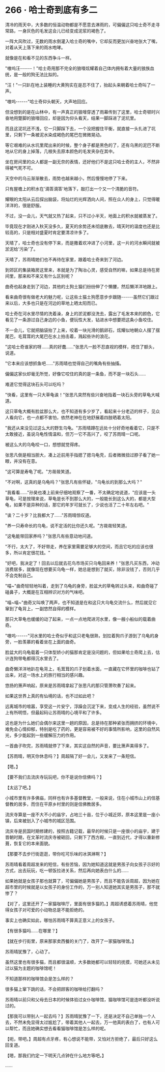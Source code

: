 <link rel="stylesheet" href="../../styles/text.css" />
<h1>266 · 哈士奇到底有多二</h1>

清冷的雨天中，大多数的恒温动物都是不愿意去淋雨的，可偏偏这只哈士奇不走寻常路，一身灰色的毛发这会儿已经变成泥浆的褐色了。

一阵大风吹过，无数的雨水倒灌入哈士奇的嘴中，它却反而更加兴奋地张大了嘴，对着从天上落下来的雨水咆哮。

就像是在和看不见的东西争斗一样。

"嗷呜汪------！"哈士奇用那不完全的狼嚎炫耀着自己体内拥有着大量的狼族血统，是一般的狗无法比拟的。

"汪！"一只趴在地上装睡的大黄狗实在是忍不住了，抬起头来朝着哈士奇叫了一声。

"嗷呜------"哈士奇仰头朝天，大声地回应。

但没想到的是在山林中，有一声真正的狼嚎穿透了雨幕传到了这里，哈士奇顿时兴奋地用蹩脚的狼嚎回应，却是因为仰头看天，结果一脚踩进了泥坑里。

而且这泥坑还不浅，它一只脚踩下去，一个没把握住平衡，就直接一头扎进了坑里，只剩下一条被泥水染成褐色的尾巴在微微晃动。

等它艰难的从水坑里爬出来的时候，整个身子都是黑色的了，还有乌黑的泥巴不断地从它的身上掉落，几根失去原本颜色的毛发夹杂在其中。

坐在房间里的众人都是一副无奈的表情，还好他们不是这只哈士奇的主人，不然非得被气死不可。

天空中的乌云渐渐散去，雨势也越来越小，然后慢慢地停了下来。

只有屋檐上的积水在'滴答滴答'地落下，敲打出一个又一个清脆的音符。

耀眼的太阳从云后探出脑袋，将灿烂的光辉洒向人间，照在众人的身上，只觉得暖洋洋的，很是舒服。

不过，没一会儿，天气就又热了起来，只不过小半天，地面上的积水就被蒸发了。

毕竟现在才刚进入秋天没多久，夏天的余势还未彻底散去，晴天时的温度也还是比较高的，只是相对盛夏时肯定要清凉许多了。

天晴了，哈士奇也没有停下来，而是撒着欢冲进了小河里，这一片的河水瞬间就被淤泥给'污染'了。

天晴了，苏雨晴她们也不再待在家里，跟着哈士奇来到了河边。

到郊区的集装箱房这里来，本就是为了陶冶心灵，感受自然的嘛，如果总是待在房间里，那来和不来又有什么区别呢？

曲奇也起身走到了河边，其他的土狗土猫们纷纷伸了个懒腰，然后懒洋洋地跟上。

看来曲奇很有做老大的魅力呢，让这些土猫土狗愿意步步跟随------虽然它们跟过来以后，大多也只是在河边的草地上晒太阳而已。

哈士奇在河水里尽情的洗着澡，身上的淤泥都没洗去，露出了毛发本来的颜色，它看见了一条游过自己身边的小鱼，便玩性大发，钻进水中想要把这条小鱼咬住。

不一会儿，它就把脑袋抬了上来，咬着一块光滑的鹅卵石，炫耀似地朝众人摆了摆尾巴，毛茸茸的大尾巴在水上拍击着，溅起些许的浪花。

"这哈士奇谁家的呀......真的好蠢......"张思凡一脸不忍直视的模样，捂住了额头，说道。

"它本来应该想抓鱼吧......"苏雨晴也觉得自己的嘴角有些抽搐。

偏偏这家伙却毫无所觉，好像它咬住的真的是一条鱼，而不是一块石头......

难道它觉得这块石头可以吃吗？

"快看，这里有一只大草龟诶！"张思凡突然有些兴奋地指着一块石头旁的草龟大喊道。

这只草龟大概有脸盆那么大，也不知道有多少岁了，看起来十分老迈的样子，见众人看向它，也一点都不害怕，依然老神在在地舒展着四肢晒着太阳。

"我还从来没见过这么大的野生乌龟。"苏雨晴蹲在远处十分好奇地看着它，只是不太敢接近，虽说乌龟性情温和，但万一它不高兴了，咬了苏雨晴一口呢。

被这么大的乌龟咬一口，想想就觉得疼。

张思凡倒是相当胆大，凑上近前用手指摁了摁乌龟壳，后者微微扭过脖子看了她一眼，并没有在意。

"这可算是寿龟了呢。"方莜莜笑道。

"不对啊，这真的是乌龟吗？"张思凡有些怀疑，"乌龟长的到那么大吗？"

"我看看......"孙昊也凑上前来仔细地观察了一番，不太确定地说道，"应该是一头草龟，可是按理来说，草龟是长不到那么大的，一般能长到这么大的，都是大型龟，如果不是异种的话，那它的年岁可就长了，少说也活了二十年左右吧。"

"诶？二十岁？比我都大了......"苏雨晴惊叹道。

"养一只寿命长的乌龟，说不定活的比你还久呢。"方莜莜轻笑道。

"这龟能带回家养吗？"张思凡有些意动地问道。

"不行，太大了，不好带走，养在家里需要足够大的空间，而且它吃的应该也很多，所以肯定很花钱。"

"好吧，我决定了！回去以后就去花鸟市场买只乌龟回来养！"张思凡买东西，冲动消费居多，就像现在想要买乌龟一样，她总是想到了就买，除非没钱了，否则几乎不会克制自己。

"喵\~"曲奇轻轻地叫着，走到了乌龟的身旁，脸盆大的草龟转过头来，和曲奇碰了碰鼻子，大概是在互相辨识对方的气味吧。

"喵\~喵\~"曲奇又叫唤了两声，也不知道是在和这只大乌龟交流什么，然后就见它窜到了龟背上，一副悠然自得的模样。

那只大草龟也缓缓的动了起来，一点一点地爬进河水里，像一艘小船似的载着曲奇。

"嗷呜------"河水里的哈士奇似乎和这只老龟很熟，划拉着狗爪子游到了乌龟的身旁，一脸羡慕的看着坐在上面的曲奇。

脸盆大的乌龟载着一只体型娇小的猫那肯定是没问题的，但如果哈士奇爬上去，估计连狗带龟都得沉水里去了。

曲奇懒洋洋地趴在龟背上，毛茸茸的爪子划着水面，一直藏在它怀里的咖啡也钻了出来，对这一场水上的旅行相当的感兴趣。

悠扬的箫声响起，原来是苏雨晴拿起了张思凡的那只管萧吹奏了起来。

如果这世界上真的有仙境的话，也不过如此吧？

远离城市的喧嚣，享受这一片安宁，浮躁会沉淀下来，变成人生的经验，虽然说不上有所明悟，但最起码让苏雨晴的心境平和了许多。

这也是为什么她们会偶尔来这里一趟的原因，总是待在那种紧张而拥挤的环境中，难免会心情抑郁，特别是吃了药的，更是容易被不好的事情所影响，这里的自然风光，多少能起到一些缓解压力的作用。

一首曲子吹完，苏雨晴就停了下来，其实这自然的声音，要比箫声美得多了。

【苏雨晴，明天你休息吗？】周超隔了好一会儿，又发来了一条短信。

【嗯。】

【要不我们去流庆寺玩玩吧，你不是说你信佛吗？】

【太远了吧。】

小城市里有许多佛庙，同样也有许多基督教堂，一般来说，住在小城市山上的信基督教的居多，而住在平原乡村里的则是信佛教居多。

流庆寺算是一座不大不小的庙宇，占地三十亩，位于小城近郊，原本这里是一座小镇，后来被划入了小城市的城区范围。

流庆寺是民国时期修建的，按照古籍记载，最早的时候只是一座很小的庙宇，建于晋朝时期，在文革时流庆寺被砸回，只剩下了西方殿，一直到近代，才得以重新修葺，恢复它的本来面貌。

【那要不去步行街逛逛，带你吃可乐味的冰淇淋啊？】

苏雨晴看着周超发来的短信，有些苦恼，因为她知道这就是男孩子向女孩子示好的方式，出去玩玩，吃一顿饭拉进关系，然后再向她表白什么的......

如果她就是女孩子那也就算了，可偏偏她是男孩子，而且不能告诉周超，因为她在超市里的时候就是以女孩子的身份工作的，万一别人知道她其实是男孩子，那不就惨了？

【对了，这里还开了一家猫咖啡厅，里面有很多猫的。】周超诱惑着苏雨晴，他觉得女孩子对可爱的小动物总是不能拒绝的。

事实上也确实如此，哪怕苏雨晴不算真正意义上的女孩子。

【有很多猫吗......在哪里？】

【就在步行街里，原来那家卖西餐的关门了，改开了一家猫咖啡馆。】

苏雨晴犹豫了，心动了。

虽然这里也有很多猫，而且都很温顺，大多数她都可以轻轻的抚摸，可她还从未见过以猫为主题的咖啡馆呢！

不知道那样的咖啡馆会是怎么样的？

很多猫上窜下跳的话，不会把顾客的咖啡给打翻吗？

苏雨晴以前只和父母去日本的时候体验过女仆咖啡馆，猫咖啡馆可是连听都没听说过的。

【那我可以带别人一起去吗？】苏雨晴犹豫了一下，还是决定不自己单独一个人去，不然未免显得太过尴尬了，带着其他人一起去，万一他真的表白了，也有人可以帮忙，而且她确实想去看看猫咖啡馆是怎么样的呢。

【呃，带吧。】周超有点牙疼，有心想说不能带，又怕对方拒绝了，最后只好这么回复道。

【嗯，那我们约定一下明天几点钟在什么地方等吧。】

......
